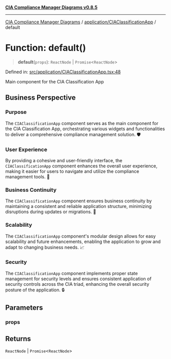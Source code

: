 [**CIA Compliance Manager Diagrams v0.8.5**](../../../README.md)

***

[CIA Compliance Manager Diagrams](../../../modules.md) / [application/CIAClassificationApp](../README.md) / default

# Function: default()

> **default**(`props`): `ReactNode` \| `Promise`\<`ReactNode`\>

Defined in: [src/application/CIAClassificationApp.tsx:48](https://github.com/Hack23/cia-compliance-manager/blob/b799ef22d9067d09cc69eaeddf109ac9dcdce934/src/application/CIAClassificationApp.tsx#L48)

Main component for the CIA Classification App

## Business Perspective

### Purpose
The `CIAClassificationApp` component serves as the main component for the CIA Classification App, orchestrating various widgets and functionalities to deliver a comprehensive compliance management solution. 🛡️

### User Experience
By providing a cohesive and user-friendly interface, the `CIAClassificationApp` component enhances the overall user experience, making it easier for users to navigate and utilize the compliance management tools. 🌟

### Business Continuity
The `CIAClassificationApp` component ensures business continuity by maintaining a consistent and reliable application structure, minimizing disruptions during updates or migrations. 🔄

### Scalability
The `CIAClassificationApp` component's modular design allows for easy scalability and future enhancements, enabling the application to grow and adapt to changing business needs. 📈

### Security
The `CIAClassificationApp` component implements proper state management for security levels and ensures consistent application of security controls across the CIA triad, enhancing the overall security posture of the application. 🔒

## Parameters

### props

## Returns

`ReactNode` \| `Promise`\<`ReactNode`\>
